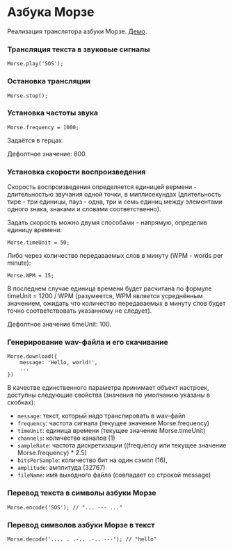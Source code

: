 # Азбука Морзе

Реализация транслятора азбуки Морзе. [Демо](https://0xd34f.github.io/morse/).

### Трансляция текста в звуковые сигналы

```
Morse.play('SOS');
```

### Остановка трансляции

```
Morse.stop();
```

### Установка частоты звука

```
Morse.frequency = 1000;
```

Задаётся в герцах.

Дефолтное значение: 800.

### Установка скорости воспроизведения

Скорость воспроизведения определяется единицей вермени - длительностью звучания одной точки, в миллисекундах (длительность тире - три единицы, пауз - одна, три и семь единиц между элементами одного знака, знаками и словами соответственно).

Задать скорость можно двумя способами - напрямую, определив единицу времени:

```
Morse.timeUnit = 50;
```

Либо через количество передаваемых слов в минуту (WPM - words per minute):

```
Morse.WPM = 15;
```

В последнем случае единица времени будет расчитана по формуле timeUnit = 1200 / WPM (разумеется, WPM является усреднённым значением, ожидать что количество передаваемых в минуту слов будет точно соответствовать указанному не следует).

Дефолтное значение timeUnit: 100.

### Генерирование wav-файла и его скачивание

```
Morse.download({
    message: 'Hello, world!',
    ...
})
```
В качестве единственного параметра принимает объект настроек, доступны следующие свойства (значения по умолчанию указаны в скобках):

* `message`: текст, который надо транслировать в wav-файл
* `frequency`: частота сигнала (текущее значение Morse.frequency)
* `timeUnit`: единица времени (текущее значение Morse.timeUnit)
* `channels`: количество каналов (1)
* `sampleRate`: частота дискретизации ((frequency или текущее значение Morse.frequency) * 2.5)
* `bitsPerSample`: количество бит на один сэмпл (16),
* `amplitude`: амплитуда (32767)
* `fileName`: имя выходного файла (совпадает со строкой message)

### Перевод текста в символы азбуки Морзе

```
Morse.encode('SOS'); // "... --- ..."
```

### Перевод символов азбуки Морзе в текст

```
Morse.decode('.... . .-.. .-.. ---'); // "hello"
```
